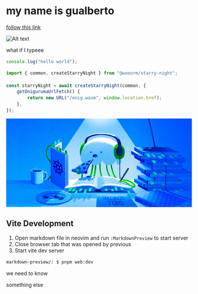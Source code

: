 # my name is gualberto

[follow this link](http://hello)

![Alt text](https://www.digitalocean.com/_next/static/media/intro-to-cloud.d49bc5f7.jpeg)

what if I typeee

```ts
console.log("hello world");
```

```typescript
import { common, createStarryNight } from "@wooorm/starry-night";

const starryNight = await createStarryNight(common, {
    getOnigurumaUrlFetch() {
        return new URL("/onig.wasm", window.location.href);
    },
});
```

![gualbert](local.jpeg)

## Vite Development

1. Open markdown file in neovim and run `:MarkdownPreview` to start server
2. Close browser tab that was opened by previous
3. Start vite dev server

```bash
markdown-preview/: $ pnpm web:dev
```

we need to know

something else
